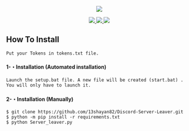 <p align="center">
  <img src="https://cdn.discordapp.com/attachments/857714045251878972/977153774206476318/revenge_hotlinenct_dream.gif">
</p>

<p align="center">
  <a href="https://github.com/13shayan82/Discord-Server-Leaver/blob/main/LICENSE">
    <img src="https://img.shields.io/badge/License-MIT-important">
  </a>
  <a href="https://www.python.org">
    <img src="https://img.shields.io/badge/Python-3.9-informational.svg">
  </a>
  <a href="https://github.com/13shayan82">
    <img src="https://komarev.com/ghpvc/?username=13shayan82&style=flat&color=blue">
  </a>
  

## How To Install
  
```
Put your Tokens in tokens.txt file.
```
  
#### 1-・Installation (Automated installation)
```
Launch the setup.bat file. A new file will be created (start.bat) . You will only have to launch it.
```

#### 2-・Installation (Manually)
```
$ git clone https://github.com/13shayan82/Discord-Server-Leaver.git
$ python -m pip install -r requirements.txt
$ python Server_leaver.py
```
